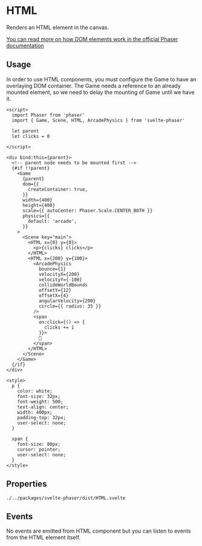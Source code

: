 # HTML

Renders an HTML element in the canvas.

[You can read more on how DOM elements work in the official Phaser documentation](https://photonstorm.github.io/phaser3-docs/Phaser.GameObjects.DOMElement.html)

## Usage

In order to use HTML components, you must configure the Game to have an overlaying DOM container. The Game needs a reference to an already mounted element, so we need to delay the mounting of Game until we have it.

```example
<script>
  import Phaser from 'phaser'
  import { Game, Scene, HTML, ArcadePhysics } from 'svelte-phaser'

  let parent
  let clicks = 0

</script>

<div bind:this={parent}>
  <!-- parent node needs to be mounted first -->
  {#if !!parent}
    <Game
      {parent}
      dom={{
        createContainer: true,
      }}
      width={400}
      height={400}
      scale={{ autoCenter: Phaser.Scale.CENTER_BOTH }}
      physics={{
        default: 'arcade',
      }}
    >
      <Scene key="main">
        <HTML x={0} y={0}>
          <p>{clicks} clicks</p>
        </HTML>
        <HTML x={200} y={100}>
          <ArcadePhysics
            bounce={1}
            velocityX={200}
            velocityY={-100}
            collideWorldBounds
            offsetY={12}
            offsetX={4}
            angularVelocity={200}
            circle={{ radius: 35 }}
          />
          <span
            on:click={() => {
              clicks += 1
            }}>
            🤔
          </span>
        </HTML>
      </Scene>
    </Game>
  {/if}
</div>

<style>
  p {
    color: white;
    font-size: 32px;
    font-weight: 500;
    text-align: center;
    width: 400px;
    padding-top: 32px;
    user-select: none;
  }

  span {
    font-size: 80px;
    cursor: pointer;
    user-select: none;
  }
</style>
```

## Properties

```properties
./../packages/svelte-phaser/dist/HTML.svelte
```

## Events

No events are emitted from HTML component but you can listen to events from the HTML element itself.
